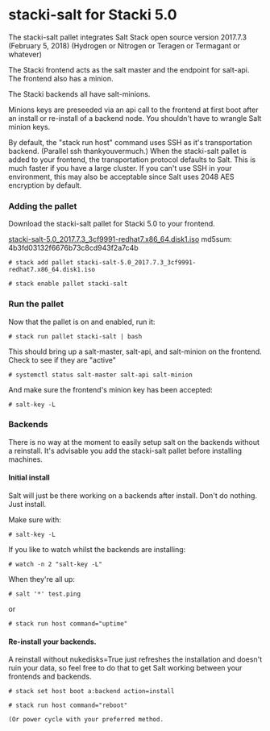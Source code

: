 # stacki-salt  for Stacki 5.0

The stacki-salt pallet integrates Salt Stack open source version 2017.7.3 (February 5, 2018) (Hydrogen or Nitrogen or Teragen or Termagant or whatever)

The Stacki frontend acts as the salt master and the endpoint for salt-api. The frontend also has a minion. 

The Stacki backends all have salt-minions.

Minions keys are preseeded via an api call to the frontend at first boot after an install or re-install of a backend node. You shouldn't have to wrangle Salt minion keys.

By default, the "stack run host" command uses SSH as it's transportation backend. (Parallel ssh thankyouvermuch.) When the stacki-salt pallet is added to your frontend, the transportation protocol defaults to Salt. This is much faster if you have a large cluster. If you can't use SSH in your environment, this may also be acceptable since Salt uses 2048 AES encryption by default. 


### Adding the pallet

Download the stacki-salt pallet for Stacki 5.0 to your frontend.

[stacki-salt-5.0_2017.7.3_3cf9991-redhat7.x86_64.disk1.iso](http://http://teradata-stacki.s3.amazonaws.com/release/stacki/5.x/stacki-salt-5.0_2017.7.3_3cf9991-redhat7.x86_64.disk1.iso) 
md5sum: 4b3fd03132f6676b73c8cd943f2a7c4b

```
# stack add pallet stacki-salt-5.0_2017.7.3_3cf9991-redhat7.x86_64.disk1.iso

# stack enable pallet stacki-salt
```

### Run the pallet

Now that the pallet is on and enabled, run it:

```
# stack run pallet stacki-salt | bash
```

This should bring up a salt-master, salt-api, and salt-minion on the frontend. Check to see if they are "active"
```
# systemctl status salt-master salt-api salt-minion
```

And make sure the frontend's minion key has been accepted:
```
# salt-key -L
```

### Backends

There is no way at the moment to easily setup salt on the backends without a reinstall. It's advisable you add the stacki-salt pallet before installing machines. 

#### Initial install
Salt will just be there working on a backends after install. Don't do nothing. Just install.

Make sure with:

```
# salt-key -L
```

If you like to watch whilst the backends are installing:

```
# watch -n 2 "salt-key -L"
```

When they're all up:
```
# salt '*' test.ping
```

or
```
# stack run host command="uptime"
```

#### Re-install your backends.


A reinstall without nukedisks=True just refreshes the installation and doesn't ruin your data, so feel free to do that to get Salt working between your frontends and backends.


```
# stack set host boot a:backend action=install

# stack run host command="reboot"

(Or power cycle with your preferred method. 
```



